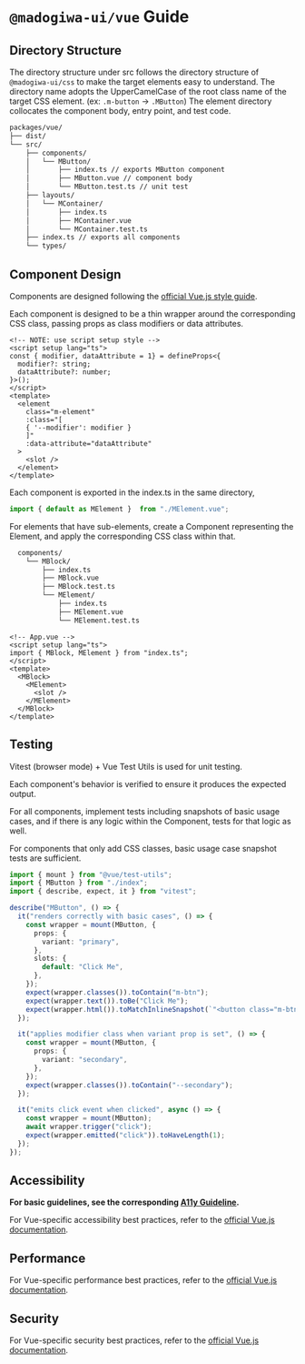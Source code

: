# `@madogiwa-ui/vue` Guide

## Directory Structure

The directory structure under src follows the directory structure of `@madogiwa-ui/css` to make the target elements easy to understand.
The directory name adopts the UpperCamelCase of the root class name of the target CSS element. (ex: `.m-button` → `.MButton`)
The element directory collocates the component body, entry point, and test code.

```sh
packages/vue/
├── dist/
└── src/
    ├── components/
    │   └── MButton/
    │       ├── index.ts // exports MButton component
    │       ├── MButton.vue // component body
    │       └── MButton.test.ts // unit test
    ├── layouts/
    │   └── MContainer/
    │       ├── index.ts
    │       ├── MContainer.vue
    │       └── MContainer.test.ts
    ├── index.ts // exports all components
    └── types/
```

## Component Design

Components are designed following the [official Vue.js style guide](https://vuejs.org/style-guide/).

Each component is designed to be a thin wrapper around the corresponding CSS class, passing props as class modifiers or data attributes.

```vue
<!-- NOTE: use script setup style -->
<script setup lang="ts">
const { modifier, dataAttribute = 1} = defineProps<{
  modifier?: string;
  dataAttribute?: number;
}>();
</script>
<template>
  <element
    class="m-element"
    :class="[
    { '--modifier': modifier }
    ]"
    :data-attribute="dataAttribute"
  >
    <slot />
  </element>
</template>
```

Each component is exported in the index.ts in the same directory,

```ts
import { default as MElement }  from "./MElement.vue";
```

For elements that have sub-elements, create a Component representing the Element, and apply the corresponding CSS class within that.

```sh
  components/
    └── MBlock/
        ├── index.ts
        ├── MBlock.vue
        ├── MBlock.test.ts
        └── MElement/
            ├── index.ts
            ├── MElement.vue
            └── MElement.test.ts
```

```vue
<!-- App.vue -->
<script setup lang="ts">
import { MBlock, MElement } from "index.ts";
</script>
<template>
  <MBlock>
    <MElement>
      <slot />
    </MElement>
  </MBlock>
</template>
```

## Testing

Vitest (browser mode) + Vue Test Utils is used for unit testing.

Each component's behavior is verified to ensure it produces the expected output.

For all components, implement tests including snapshots of basic usage cases, and if there is any logic within the Component, tests for that logic as well.

For components that only add CSS classes, basic usage case snapshot tests are sufficient.

```ts
import { mount } from "@vue/test-utils";
import { MButton } from "./index";
import { describe, expect, it } from "vitest";

describe("MButton", () => {
  it("renders correctly with basic cases", () => {
    const wrapper = mount(MButton, {
      props: {
        variant: "primary",
      },
      slots: {
        default: "Click Me",
      },
    });
    expect(wrapper.classes()).toContain("m-btn");
    expect(wrapper.text()).toBe("Click Me");
    expect(wrapper.html()).toMatchInlineSnapshot(`"<button class="m-btn">Click Me</button>"`);
  });

  it("applies modifier class when variant prop is set", () => {
    const wrapper = mount(MButton, {
      props: {
        variant: "secondary",
      },
    });
    expect(wrapper.classes()).toContain("--secondary");
  });

  it("emits click event when clicked", async () => {
    const wrapper = mount(MButton);
    await wrapper.trigger("click");
    expect(wrapper.emitted("click")).toHaveLength(1);
  });
});
```

## Accessibility

**For basic guidelines, see the corresponding [A11y Guideline](./a11y.prompt.md).**

For Vue-specific accessibility best practices, refer to the [official Vue.js documentation](https://vuejs.org/guide/best-practices/accessibility.html#accessibility).

## Performance

For Vue-specific performance best practices, refer to the [official Vue.js documentation](https://vuejs.org/guide/best-practices/performance.html).

## Security

For Vue-specific security best practices, refer to the [official Vue.js documentation](https://vuejs.org/guide/best-practices/security.html).


